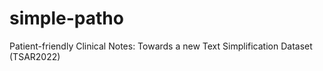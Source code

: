 # simple-patho
Patient-friendly Clinical Notes: Towards a new Text Simplification Dataset (TSAR2022)
